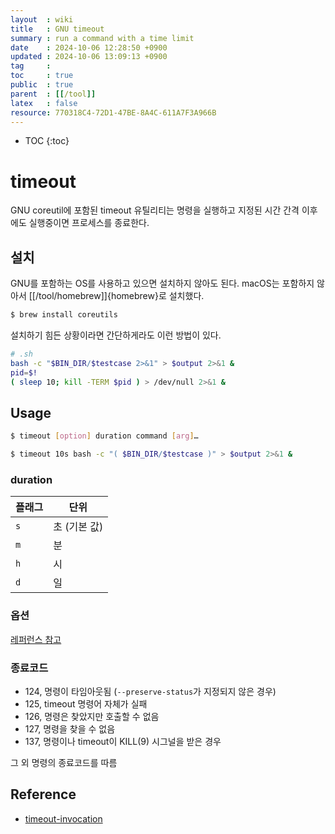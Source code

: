 ```yaml
---
layout  : wiki
title   : GNU timeout
summary : run a command with a time limit
date    : 2024-10-06 12:28:50 +0900
updated : 2024-10-06 13:09:13 +0900
tag     :
toc     : true
public  : true
parent  : [[/tool]]
latex   : false
resource: 770318C4-72D1-47BE-8A4C-611A7F3A966B
---
```

* TOC
{:toc}

# timeout

GNU coreutil에 포함된 timeout 유틸리티는 명령을 실행하고
지정된 시간 간격 이후에도 실행중이면 프로세스를 종료한다.


## 설치

GNU를 포함하는 OS를 사용하고 있으면 설치하지 않아도 된다.
macOS는 포함하지 않아서 [[/tool/homebrew]]{homebrew}로 설치했다.

```sh
$ brew install coreutils
```

설치하기 힘든 상황이라면 간단하게라도 이런 방법이 있다.

```sh
# .sh
bash -c "$BIN_DIR/$testcase 2>&1" > $output 2>&1 &
pid=$!
( sleep 10; kill -TERM $pid ) > /dev/null 2>&1 &
```

## Usage

```sh
$ timeout [option] duration command [arg]…

$ timeout 10s bash -c "( $BIN_DIR/$testcase )" > $output 2>&1 &
```

### duration

| 플래그 | 단위         |
|--------|--------------|
| `s`    | 초 (기본 값) |
| `m`    | 분           |
| `h`    | 시           |
| `d`    | 일           |

### 옵션

[레퍼런스 참고](#reference)

### 종료코드
- 124, 명령이 타임아웃됨 (`--preserve-status`가 지정되지 않은 경우)
- 125, timeout 명령어 자체가 실패
- 126, 명령은 찾았지만 호출할 수 없음
- 127, 명령을 찾을 수 없음
- 137, 명령이나 timeout이 KILL(9) 시그널을 받은 경우

그 외 명령의 종료코드를 따름

## Reference

- [timeout-invocation](https://www.gnu.org/software/coreutils/manual/html_node/timeout-invocation.html#timeout-invocation)

